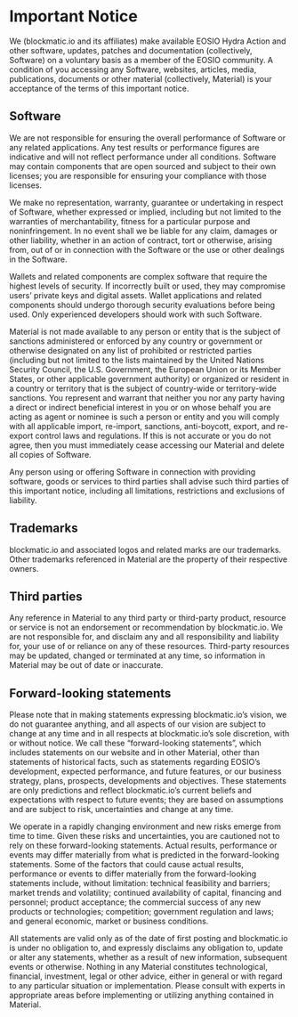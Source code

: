 # Important Notice

We (blockmatic.io and its affiliates) make available EOSIO Hydra Action and other software, updates, patches and documentation (collectively, Software) on a voluntary basis as a member of the EOSIO community. A condition of you accessing any Software, websites, articles, media, publications, documents or other material (collectively, Material) is your acceptance of the terms of this important notice.

## Software

We are not responsible for ensuring the overall performance of Software or any related applications. Any test results or performance figures are indicative and will not reflect performance under all conditions. Software may contain components that are open sourced and subject to their own licenses; you are responsible for ensuring your compliance with those licenses.

We make no representation, warranty, guarantee or undertaking in respect of Software, whether expressed or implied, including but not limited to the warranties of merchantability, fitness for a particular purpose and noninfringement. In no event shall we be liable for any claim, damages or other liability, whether in an action of contract, tort or otherwise, arising from, out of or in connection with the Software or the use or other dealings in the Software.

Wallets and related components are complex software that require the highest levels of security. If incorrectly built or used, they may compromise users’ private keys and digital assets. Wallet applications and related components should undergo thorough security evaluations before being used. Only experienced developers should work with such Software.

Material is not made available to any person or entity that is the subject of sanctions administered or enforced by any country or government or otherwise designated on any list of prohibited or restricted parties (including but not limited to the lists maintained by the United Nations Security Council, the U.S. Government, the European Union or its Member States, or other applicable government authority) or organized or resident in a country or territory that is the subject of country-wide or territory-wide sanctions. You represent and warrant that neither you nor any party having a direct or indirect beneficial interest in you or on whose behalf you are acting as agent or nominee is such a person or entity and you will comply with all applicable import, re-import, sanctions, anti-boycott, export, and re-export control laws and regulations. If this is not accurate or you do not agree, then you must immediately cease accessing our Material and delete all copies of Software.

Any person using or offering Software in connection with providing software, goods or services to third parties shall advise such third parties of this important notice, including all limitations, restrictions and exclusions of liability.

## Trademarks

blockmatic.io and associated logos and related marks are our trademarks. Other trademarks referenced in Material are the property of their respective owners.

## Third parties

Any reference in Material to any third party or third-party product, resource or service is not an endorsement or recommendation by blockmatic.io. We are not responsible for, and disclaim any and all responsibility and liability for, your use of or reliance on any of these resources. Third-party resources may be updated, changed or terminated at any time, so information in Material may be out of date or inaccurate.

## Forward-looking statements

Please note that in making statements expressing blockmatic.io’s vision, we do not guarantee anything, and all aspects of our vision are subject to change at any time and in all respects at blockmatic.io’s sole discretion, with or without notice. We call these “forward-looking statements”, which includes statements on our website and in other Material, other than statements of historical facts, such as statements regarding EOSIO’s development, expected performance, and future features, or our business strategy, plans, prospects, developments and objectives. These statements are only predictions and reflect blockmatic.io’s current beliefs and expectations with respect to future events; they are based on assumptions and are subject to risk, uncertainties and change at any time.

We operate in a rapidly changing environment and new risks emerge from time to time. Given these risks and uncertainties, you are cautioned not to rely on these forward-looking statements. Actual results, performance or events may differ materially from what is predicted in the forward-looking statements. Some of the factors that could cause actual results, performance or events to differ materially from the forward-looking statements include, without limitation: technical feasibility and barriers; market trends and volatility; continued availability of capital, financing and personnel; product acceptance; the commercial success of any new products or technologies; competition; government regulation and laws; and general economic, market or business conditions.

All statements are valid only as of the date of first posting and blockmatic.io is under no obligation to, and expressly disclaims any obligation to, update or alter any statements, whether as a result of new information, subsequent events or otherwise. Nothing in any Material constitutes technological, financial, investment, legal or other advice, either in general or with regard to any particular situation or implementation. Please consult with experts in appropriate areas before implementing or utilizing anything contained in Material.
